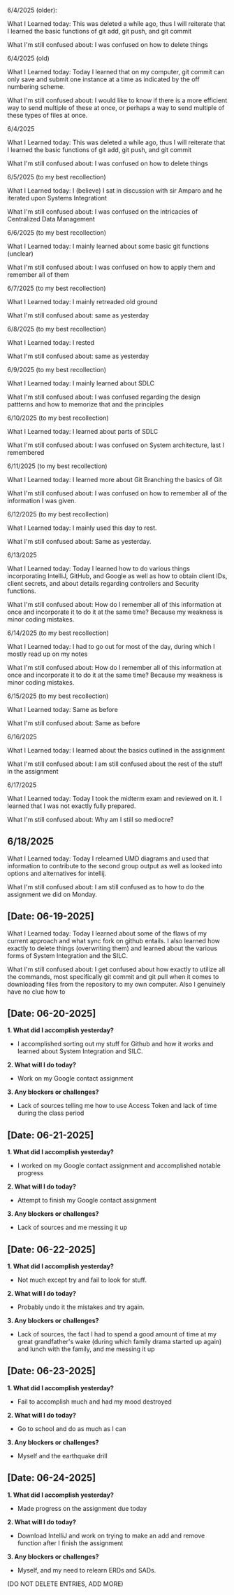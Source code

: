6/4/2025 (older):

What I Learned today: This was deleted a while ago, thus I will reiterate that I learned the basic functions of git add, git push, and git commit

What I'm still confused about: I was confused on how to delete things



6/4/2025 (old)

What I Learned today:
Today I learned that on my computer, git commit can only save and submit one instance at a time as indicated by the off numbering scheme.

What I'm still confused about:
I would like to know if there is a more efficient way to send multiple of these at once, or perhaps a way to send multiple of these types of files at once.



6/4/2025

What I Learned today: This was deleted a while ago, thus I will reiterate that I learned the basic functions of git add, git push, and git commit

What I'm still confused about: I was confused on how to delete things



6/5/2025 (to my best recollection)

What I Learned today: I (believe) I sat in discussion with sir Amparo and he iterated upon Systems Integrationt

What I'm still confused about: I was confused on the intricacies of Centralized Data Management



6/6/2025 (to my best recollection)

What I Learned today: I mainly learned about some basic git functions (unclear)

What I'm still confused about: I was confused on how to apply them and remember all of them



6/7/2025 (to my best recollection)

What I Learned today: I mainly retreaded old ground

What I'm still confused about: same as yesterday



6/8/2025 (to my best recollection)

What I Learned today: I rested

What I'm still confused about: same as yesterday



6/9/2025 (to my best recollection)

What I Learned today: I mainly learned about SDLC

What I'm still confused about: I was confused regarding the design pattterns and how to memorize that and the principles



6/10/2025 (to my best recollection)

What I Learned today: I learned about parts of SDLC

What I'm still confused about: I was confused on System architecture, last I remembered 



6/11/2025 (to my best recollection)

What I Learned today: I learned more about Git Branching the basics of Git

What I'm still confused about: I was confused on how to remember all of the information I was given.


6/12/2025 (to my best recollection)

What I Learned today: I mainly used this day to rest.

What I'm still confused about: Same as yesterday.


6/13/2025

What I Learned today: Today I learned how to do various things incorporating IntelliJ, GitHub, and Google as well as how to obtain client IDs, client secrets, and about details regarding controllers and Security functions.

What I'm still confused about: How do I remember all of this information at once and incorporate it to do it at the same time? Because my weakness is minor coding mistakes.


6/14/2025 (to my best recollection)

What I Learned today: I had to go out for most of the day, during which I mostly read up on my notes

What I'm still confused about: How do I remember all of this information at once and incorporate it to do it at the same time? Because my weakness is minor coding mistakes.


6/15/2025 (to my best recollection)

What I Learned today: Same as before

What I'm still confused about: Same as before


6/16/2025

What I Learned today: I learned about the basics outlined in the assignment

What I'm still confused about: I am still confused about the rest of the stuff in the assignment


6/17/2025

What I Learned today: Today I took the midterm exam and reviewed on it. I learned that I was not exactly fully prepared.

What I'm still confused about: Why am I still so mediocre?


##  6/18/2025

What I Learned today: Today I relearned UMD diagrams and used that information to contribute to the second group output as well as looked into options and alternatives for intellij.

What I'm still confused about: I am still confused as to how to do the assignment we did on Monday.



## [Date: 06-19-2025]

What I Learned today: Today I learned about some of the flaws of my current approach and what sync fork on github entails. I also learned how exactly to delete things (overwriting them) and learned about the various forms of System Integration and the SILC.

What I'm still confused about: I get confused about how exactly to utilize all the commands, most specifically git commit and git pull when it comes to downloading files from the repository to my own computer. Also I genuinely have no clue how to 


## [Date: 06-20-2025]

**1. What did I accomplish yesterday?**
- I accomplished sorting out my stuff for Github and how it works and learned about System Integration and SILC.

**2. What will I do today?**
- Work on my Google contact assignment

**3. Any blockers or challenges?**
- Lack of sources telling me how to use Access Token and lack of time during the class period

## [Date: 06-21-2025]

**1. What did I accomplish yesterday?**
- I worked on my Google contact assignment and accomplished notable progress

**2. What will I do today?**
- Attempt to finish my Google contact assignment

**3. Any blockers or challenges?**
- Lack of sources and me messing it up

## [Date: 06-22-2025]

**1. What did I accomplish yesterday?**
- Not much except try and fail to look for stuff.

**2. What will I do today?**
- Probably undo it the mistakes and try again.

**3. Any blockers or challenges?**
- Lack of sources, the fact I had to spend a good amount of time at my great grandfather's wake (during which family drama started up again) and lunch with the family, and me messing it up

## [Date: 06-23-2025]

**1. What did I accomplish yesterday?**
- Fail to accomplish much and had my mood destroyed

**2. What will I do today?**
- Go to school and do as much as I can

**3. Any blockers or challenges?**
- Myself and the earthquake drill

## [Date: 06-24-2025]
**1. What did I accomplish yesterday?**
- Made progress on the assignment due today

**2. What will I do today?**
- Download IntelliJ and work on trying to make an add and remove function after I finish the assignment

**3. Any blockers or challenges?**
- Myself, and my need to relearn ERDs and SADs.


(DO NOT DELETE ENTRIES, ADD MORE)